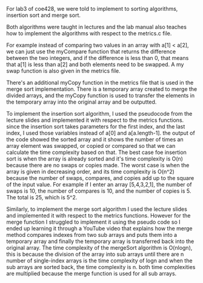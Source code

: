 For lab3 of coe428, we were told to implement to sorting algorithms, insertion sort and merge sort.

Both algorithms were taught in lectures and the lab manual also teaches how to implement the algorithms with respect to the metrics.c file.

For example instead of comparing two values in an array with a[1] < a[2], we can just use the myCompare function that returns the difference
between the two integers, and if the difference is less than 0, that means that a[1] is less than a[2] and both elements need to be swapped. 
A my swap function is also given in the metrics file. 

There's an additional myCopy function in the metrics file that is used in the merge sort implementation. There is a temporary array created 
to merge the divided arrays, and the myCopy function is used to transfer the elements in the temporary array into the original array and 
be outputted.

To implement the insertion sort algorithm, I used the pseudocode from the lecture slides and implemented it with respect to the metrics 
functions. since the insertion sort takes parameters for the first index, and the last index, I used those variables instead of a[0] and 
a[a.length-1]. the output of the code showed the sorted array and it shows the number of times an array element was swapped, or copied or 
compared so that we can calculate the time complexity based on that. The best case foe insertion sort is when the array is already sorted 
and it's time complexity is O(n) because there are no swaps or copies made. The worst case is when the array is given in decreasing order, 
and its time complexity is O(n^2) because the number of swaps, compares, and copies add up to the square of the input value. For example 
if I enter an array [5,4,3,2,1], the number of swaps is 10, the number of compares is 10, and the number of copies is 5. The total is 
25, which is 5^2.

Similarly, to implement the merge sort algorithm I used the lecture slides and implemented it with respect to the metrics functions. 
However for the merge function I struggled to implement it using the pseudo code so I ended up learning it through a YouTube video that 
explains how the merge method compares indexes from two sub arrays and puts them into a temporary array and finally the temporary array is
transferred back into the original array. The time complexity of the mergeSort algorithm is O(nlogn), this is because the division of the 
array into sub arrays until there are n number of single-index arrays is the time complexity of logn and when the sub arrays are sorted back, 
the time complexity is n. both time complexities are multiplied because the merge function is used for all sub arrays. 
